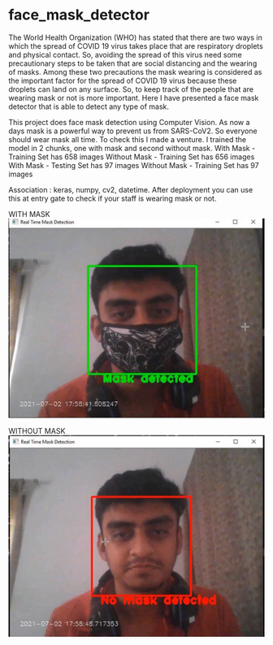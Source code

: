 # face_mask_detector

The World Health Organization (WHO) has stated that there are two ways in which the spread of COVID 19 virus takes place that are respiratory droplets and physical contact. 
So, avoiding the spread of this virus need some precautionary steps to be taken that are social distancing and the wearing of masks. 
Among these two precautions the mask wearing is considered as the important factor for the spread of COVID 19 virus because these droplets can land on any surface. 
So, to keep track of the people that are wearing mask or not is more important. Here I have presented a face mask detector that is able to detect any type of mask.

This project does face mask detection using Computer Vision. As now a days mask is a powerful way to prevent us from SARS-CoV2. So everyone should wear mask all time. To check this I made a venture.
I trained the model in 2 chunks, one with mask and second without mask.
With Mask - Training Set has 658 images
Without Mask - Training Set has 656 images
With Mask - Testing Set has 97 images
Without Mask - Training Set has 97 images

Association : keras, numpy, cv2, datetime.
After deployment you can use this at entry gate to check if your staff is wearing mask or not.

WITH MASK
![Image 1](https://github.com/sarthakmishraa/face_mask_detector/blob/main/img_github1.PNG)

WITHOUT MASK
![Image 2](https://github.com/sarthakmishraa/face_mask_detector/blob/main/img_github2.PNG)
